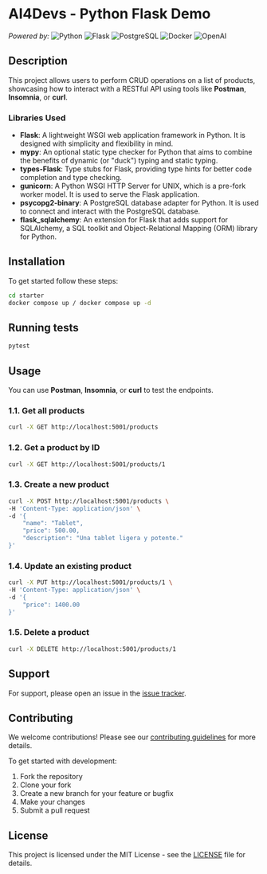 # AI4Devs - Python Flask Demo

*Powered by:*
![Python](https://img.shields.io/badge/python-3776AB?logo=python&logoColor=white)
![Flask](https://img.shields.io/badge/flask-000000?logo=flask&logoColor=white)
![PostgreSQL](https://img.shields.io/badge/postgresql-336791?logo=postgresql&logoColor=white)
![Docker](https://img.shields.io/badge/docker-2496ED?logo=docker&logoColor=white)
![OpenAI](https://img.shields.io/badge/OpenAI-412991?logo=openai&logoColor=white)

## Description

This project allows users to perform CRUD operations on a list of products, showcasing how to interact with a RESTful API using tools like **Postman**, **Insomnia**, or **curl**.

### Libraries Used

- **Flask**: A lightweight WSGI web application framework in Python. It is designed with simplicity and flexibility in mind.
- **mypy**: An optional static type checker for Python that aims to combine the benefits of dynamic (or "duck") typing and static typing.
- **types-Flask**: Type stubs for Flask, providing type hints for better code completion and type checking.
- **gunicorn**: A Python WSGI HTTP Server for UNIX, which is a pre-fork worker model. It is used to serve the Flask application.
- **psycopg2-binary**: A PostgreSQL database adapter for Python. It is used to connect and interact with the PostgreSQL database.
- **flask_sqlalchemy**: An extension for Flask that adds support for SQLAlchemy, a SQL toolkit and Object-Relational Mapping (ORM) library for Python.

## Installation
To get started follow these steps:

```bash
cd starter
docker compose up / docker compose up -d
```

## Running tests
```bash
pytest
```

## Usage
You can use **Postman**, **Insomnia**, or **curl** to test the endpoints.

### **1.1. Get all products**
```bash
curl -X GET http://localhost:5001/products
```

### **1.2. Get a product by ID**
```bash
curl -X GET http://localhost:5001/products/1
```

### **1.3. Create a new product**
```bash
curl -X POST http://localhost:5001/products \
-H 'Content-Type: application/json' \
-d '{
    "name": "Tablet",
    "price": 500.00,
    "description": "Una tablet ligera y potente."
}'
```

### **1.4. Update an existing product**
```bash
curl -X PUT http://localhost:5001/products/1 \
-H 'Content-Type: application/json' \
-d '{
    "price": 1400.00
}'
```

### **1.5. Delete a product**
```bash
curl -X DELETE http://localhost:5001/products/1
```

## Support
For support, please open an issue in the [issue tracker](https://github.com/your-repo/issues).
## Contributing
We welcome contributions! Please see our [contributing guidelines](CONTRIBUTING.md) for more details.

To get started with development:
1. Fork the repository
2. Clone your fork
3. Create a new branch for your feature or bugfix
4. Make your changes
5. Submit a pull request

## License
This project is licensed under the MIT License - see the [LICENSE](LICENSE) file for details.